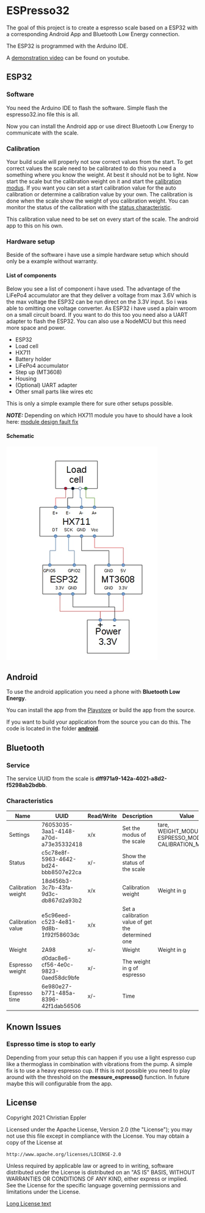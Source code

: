 # ESPresso32

The goal of this project is to create a espresso scale based on a ESP32 with
a corresponding Android App and Bluetooth Low Energy connection.

The ESP32 is programmed with the Arduino IDE.

A [demonstration video](https://youtu.be/5yW7n7iKzck) can be found on youtube.

## ESP32

### Software
You need the Arduino IDE to flash the software.
Simple flash the espresso32.ino file this is all.

Now you can install the Android app or use direct Bluetooth Low Energy
to communicate with the scale.

### Calibration
Your build scale will properly not sow correct values from the start.
To get correct values the scale need to be calibrated to do this
you need  a something where you know the weight.
At best it should not be to light.
Now start the scale but the calibration weight on it and start the [calibration modus](#characteristics).
If you want you can set a start calibration value for the auto calibration or determine a calibration
value by your own.
The calibration is done when the scale show the weight of you calibration weight.
You can monitor the status of the calibration with the [status characteristic](#characteristics).

This calibration value need to be set on every start of the scale. The android app to this on his own.

### Hardware setup
Beside of the software i have use a simple hardware setup which should only be a example without warranty.

#### List of components
Below you see a list of component i have used.
The advantage of the LiFePo4 accumulator are that they deliver a voltage from
max 3.6V which is the max voltage the ESP32 can be run direct on the 3.3V input.
So i was able to omitting one voltage converter.
As ESP32 i have used a plain wroom on a small circuit board.
If you want to do this too you need also a UART adapter to flash the ESP32.
You can also use a NodeMCU but this need more space and power.

- ESP32
- Load cell
- HX711
- Battery holder
- LiFePo4 accumulator
- Step up (MT3608)
- Housing
- (Optional) UART adapter
- Other small parts like wires etc

This is only a  simple example there for sure other setups possible.


**_NOTE:_** Depending on which HX711 module you have to should have a look here: [module design fault fix](https://github.com/bogde/HX711/issues/172)


#### Schematic

![Schematic](images/schematic.jpg)

## Android
To use the android application you need a phone with **Bluetooth Low Energy**.

You can install the app from the [Playstore](https://play.google.com/store/apps/details?id=org.weblooker.espresso32) or build the app from the source.


If you want to build your application from the source you can do this.
The code is located in the folder  **[android](android)**.

## Bluetooth

### Service
The service UUID from the scale is **dff971a9-142a-4021-a8d2-f5298ab2bdbb**.

### Characteristics
Name | UUID | Read/Write  | Description | Value
------ | ------| ------| ------| ------
Settings   | 76053035-3aa1-4148-a70d-a73e35332418| x/x| Set the modus of the scale| tare, WEIGHT_MODUS, ESPRESSO_MODUS, CALIBRATION_MODUS
Status   | c5c78e8f-5963-4642-bd24-bbb8507e22ca|  x/-| Show the status of the scale|
Calibration weight   | 18d456b3-3c7b-43fa-9d3c-db867d2a93b2|  x/x| Calibration weight | Weight in g|
Calibration value   | e5c96eed-c523-4e81-9d8b-1f92f58603dc| x/x| Set a calibration value of get the determined one | 
Weight   | 2A98| x/-| Weight| Weight in g
Espresso weight   | d0dac8e6-cf56-4e0c-9823-0aed58dc9bfe|  x/-| The weight in g of espresso| 
Espresso time  | 6e980e27-b771-485a-8396-42f1dab56506|  x/-| Time| 


## Known Issues

### Espresso time is stop to early
Depending from your setup this can happen if you use a light espresso cup like a 
thermoglass in combination with vibrations from the pump. 
A simple fix is to use a heavy espresso cup. If this is not possible you need to play 
around with the threshold on the **messure_espresso()** function.
In future maybe this will configurable from the app.



## License

Copyright 2021 Christian Eppler

Licensed under the Apache License, Version 2.0 (the "License");
you may not use this file except in compliance with the License.
You may obtain a copy of the License at

    http://www.apache.org/licenses/LICENSE-2.0

Unless required by applicable law or agreed to in writing, software
distributed under the License is distributed on an "AS IS" BASIS,
WITHOUT WARRANTIES OR CONDITIONS OF ANY KIND, either express or implied.
See the License for the specific language governing permissions and
limitations under the License.

[Long License text](LICENSE)









